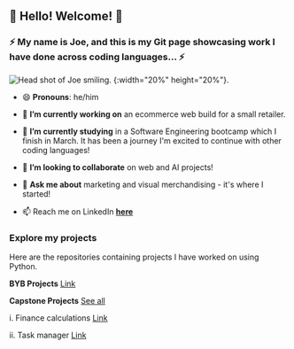 ## 👋 Hello! Welcome! 👋

### ⚡️ My name is Joe, and this is my Git page showcasing work I have done across coding languages... ⚡️

![Head shot of Joe smiling.](https://media.licdn.com/dms/image/D4E03AQH_WSwxAzF95Q/profile-displayphoto-shrink_800_800/0/1689167790265?e=1715817600&v=beta&t=2P-Bsr8y4uLKu8_BjF0v38NrmrHlHO88rGlUDhKbn-Y) {:width="20%" height="20%"}.

- 😄 **Pronouns**: he/him
  
- 🔭 **I’m currently working on** an ecommerce web build for a small retailer.
  
- 🌱 **I’m currently studying** in a Software Engineering bootcamp which I finish in March. It has been a journey I'm excited to continue with other coding languages!
  
- 👯 **I’m looking to collaborate** on web and AI projects!
  
- 💬 **Ask me about** marketing and visual merchandising - it's where I started!
  
- 📫 Reach me on LinkedIn [**here**](https://www.linkedin.com/in/joe-burrows-0a1a05182/)



### Explore my projects

Here are the repositories containing projects I have worked on using Python. 

**BYB Projects**
[Link](https://github.com/joeburrows9/byb_project)

**Capstone Projects**
[See all](https://github.com/joeburrows9/finalCapstone)


i. Finance calculations 
[Link](https://github.com/joeburrows9/finalCapstone/blob/main/finance_calculations.py)


ii. Task manager
[Link](https://github.com/joeburrows9/finalCapstone/blob/main/task_manager.py)
